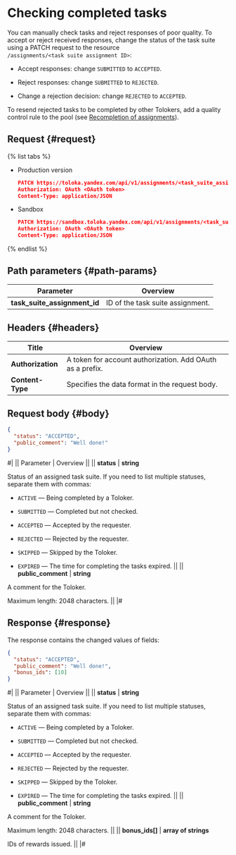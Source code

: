 # Checking completed tasks

You can manually check tasks and reject responses of poor quality. To accept or reject received responses, change the status of the task suite using a PATCH request to the resource `/assignments/<task suite assignment ID>`:

- Accept responses: change `SUBMITTED` to `ACCEPTED`.
    
- Reject responses: change `SUBMITTED` to `REJECTED`.
    
- Change a rejection decision: change `REJECTED` to `ACCEPTED`.
    

To resend rejected tasks to be completed by other Tolokers, add a quality control rule to the pool (see [Recompletion of assignments](restore-task-overlap.md)).

## Request {#request}

{% list tabs %}

- Production version

  ```json
  PATCH https://toloka.yandex.com/api/v1/assignments/<task_suite_assignment_id>
  Authorization: OAuth <OAuth token>
  Content-Type: application/JSON
  ```

- Sandbox

  ```json
  PATCH https://sandbox.toloka.yandex.com/api/v1/assignments/<task_suite_assignment_id>
  Authorization: OAuth <OAuth token>
  Content-Type: application/JSON
  ```

{% endlist %}

## Path parameters {#path-params}

Parameter | Overview
----- | -----
**task_suite_assignment_id** | ID of the task suite assignment.


## Headers {#headers}

Title | Overview
----- | -----
**Authorization** | A token for account authorization. Add OAuth as a prefix.
**Content-Type** | Specifies the data format in the request body.


## Request body {#body}

```json
{
  "status": "ACCEPTED",
  "public_comment": "Well done!"
}
```

#|
|| Parameter | Overview ||
|| **status** | **string**

Status of an assigned task suite. If you need to list multiple statuses, separate them with commas:

- `ACTIVE` — Being completed by a Toloker.
    
- `SUBMITTED` — Completed but not checked.
    
- `ACCEPTED` — Accepted by the requester.
    
- `REJECTED` — Rejected by the requester.
    
- `SKIPPED` — Skipped by the Toloker.
    
- `EXPIRED` — The time for completing the tasks expired.
||
|| **public_comment** | **string**

A comment for the Toloker.

Maximum length: 2048 characters. ||
|#

## Response {#response}

The response contains the changed values of fields:

```json
{
  "status": "ACCEPTED",
  "public_comment": "Well done!",
  "bonus_ids": [10]
}
```

#|
|| Parameter | Overview ||
|| **status** | **string**

Status of an assigned task suite. If you need to list multiple statuses, separate them with commas:

- `ACTIVE` — Being completed by a Toloker.
    
- `SUBMITTED` — Completed but not checked.
    
- `ACCEPTED` — Accepted by the requester.
    
- `REJECTED` — Rejected by the requester.
    
- `SKIPPED` — Skipped by the Toloker.
    
- `EXPIRED` — The time for completing the tasks expired.
||
|| **public_comment** | **string**

A comment for the Toloker.

Maximum length: 2048 characters. ||
|| **bonus_ids[]** | **array of strings**

IDs of rewards issued. ||
|#

